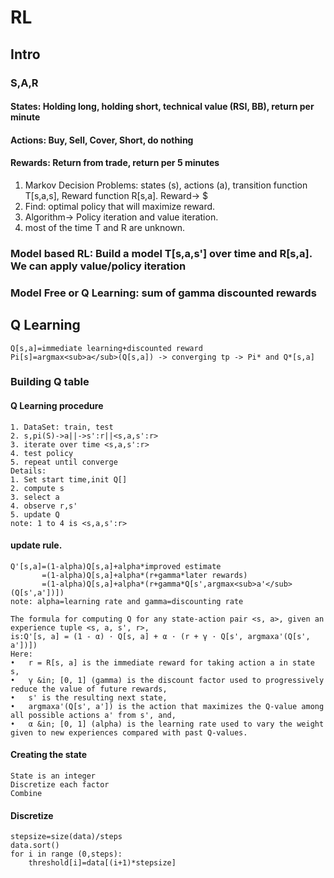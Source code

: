 # RL
## Intro
### S,A,R
#### States: Holding long, holding short, technical value (RSI, BB), return per minute
#### Actions: Buy, Sell, Cover, Short, do nothing
#### Rewards: Return from trade, return per 5 minutes

1.  Markov Decision Problems: states (s), actions (a), transition function T[s,a,s], Reward function R[s,a]. Reward-> $
2.  Find: optimal policy that will maximize reward.
3.  Algorithm-> Policy iteration and value iteration.
4.  most of the time T and R are unknown.
### Model based RL: Build a model T[s,a,s'] over time  and R[s,a]. We can apply value/policy iteration 
### Model Free or Q Learning: sum of gamma discounted rewards 
## Q Learning

    Q[s,a]=immediate learning+discounted reward
    Pi[s]=argmax<sub>a</sub>(Q[s,a]) -> converging tp -> Pi* and Q*[s,a]
### Building Q table
#### Q Learning procedure
    1. DataSet: train, test
    2. s,pi(S)->a||->s':r||<s,a,s':r>
    3. iterate over time <s,a,s':r>
    4. test policy
    5. repeat until converge
    Details:
    1. Set start time,init Q[]
    2. compute s
    3. select a
    4. observe r,s'
    5. update Q
    note: 1 to 4 is <s,a,s':r>
#### update rule. 
    Q'[s,a]=(1-alpha)Q[s,a]+alpha*improved estimate
           =(1-alpha)Q[s,a]+alpha*(r+gamma*later rewards)
           =(1-alpha)Q[s,a]+alpha*(r+gamma*Q[s',argmax<sub>a'</sub>(Q[s',a'])])
    note: alpha=learning rate and gamma=discounting rate
    
    The formula for computing Q for any state-action pair <s, a>, given an experience tuple <s, a, s', r>, 
    is:Q'[s, a] = (1 - α) · Q[s, a] + α · (r + γ · Q[s', argmaxa'(Q[s', a'])])
    Here:
	•	r = R[s, a] is the immediate reward for taking action a in state s,
	•	γ &in; [0, 1] (gamma) is the discount factor used to progressively reduce the value of future rewards,
	•	s' is the resulting next state,
	•	argmaxa'(Q[s', a']) is the action that maximizes the Q-value among all possible actions a' from s', and,
	•	α &in; [0, 1] (alpha) is the learning rate used to vary the weight given to new experiences compared with past Q-values.
    
#### Creating the state
    State is an integer
    Discretize each factor
    Combine
#### Discretize
    stepsize=size(data)/steps
    data.sort()
    for i in range (0,steps):
        threshold[i]=data[(i+1)*stepsize]
	
    

